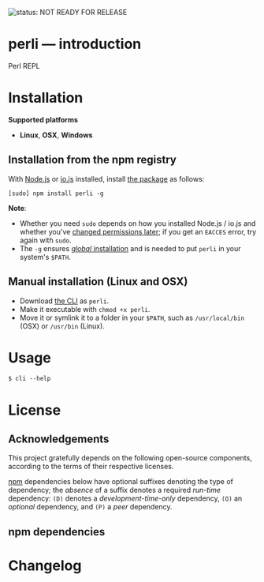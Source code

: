 ![status: NOT READY FOR RELEASE](https://img.shields.io/badge/status-not_ready_for_release-red.svg)

<!-- [![npm version](https://img.shields.io/npm/v/perli.svg)](https://npmjs.com/package/perli) [![license](https://img.shields.io/npm/l/perli.svg)](https://github.com/mklement0/perli/blob/master/LICENSE.md)
 -->

<!-- START doctoc -->
<!-- END doctoc -->

# perli &mdash; introduction

Perl REPL

# Installation

**Supported platforms**

* **Linux**, **OSX**, **Windows**

## Installation from the npm registry

With [Node.js](http://nodejs.org/) or [io.js](https://iojs.org/) installed, install [the package](https://www.npmjs.com/package/perli) as follows:

    [sudo] npm install perli -g

**Note**:

* Whether you need `sudo` depends on how you installed Node.js / io.js and whether you've [changed permissions later](https://docs.npmjs.com/getting-started/fixing-npm-permissions); if you get an `EACCES` error, try again with `sudo`.
* The `-g` ensures [_global_ installation](https://docs.npmjs.com/getting-started/installing-npm-packages-globally) and is needed to put `perli` in your system's `$PATH`.

## Manual installation (Linux and OSX)

* Download [the CLI](https://raw.githubusercontent.com/mklement0/perli/stable/bin/perli) as `perli`.
* Make it executable with `chmod +x perli`.
* Move it or symlink it to a folder in your `$PATH`, such as `/usr/local/bin` (OSX) or `/usr/bin` (Linux).

# Usage

<!-- DO NOT EDIT THE FENCED CODE BLOCK and RETAIN THIS COMMENT: The fenced code block below is updated by `make update-readme/release` with CLI usage information. -->

```
$ cli --help
```

<!-- DO NOT EDIT THE NEXT CHAPTER and RETAIN THIS COMMENT: The next chapter is updated by `make update-readme/release` with the contents of 'LICENSE.md'. ALSO, LEAVE AT LEAST 1 BLANK LINE AFTER THIS COMMENT. -->

# License

## Acknowledgements

This project gratefully depends on the following open-source components, according to the terms of their respective licenses.

[npm](https://www.npmjs.com/) dependencies below have optional suffixes denoting the type of dependency; the *absence* of a suffix denotes a required *run-time* dependency: `(D)` denotes a *development-time-only* dependency, `(O)` an *optional* dependency, and `(P)` a *peer* dependency.

<!-- DO NOT EDIT THE NEXT CHAPTER and RETAIN THIS COMMENT: The next chapter is updated by `make update-readme/release` with the dependencies from 'package.json'. ALSO, LEAVE AT LEAST 1 BLANK LINE AFTER THIS COMMENT. -->

## npm dependencies

<!-- DO NOT EDIT THE NEXT CHAPTER and RETAIN THIS COMMENT: The next chapter is updated by `make update-readme/release` with the contents of 'CHANGELOG.md'. ALSO, LEAVE AT LEAST 1 BLANK LINE AFTER THIS COMMENT. -->

# Changelog
